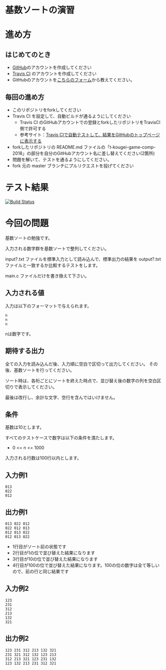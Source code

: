 # 基数ソートの演習

# 進め方
## はじめてのとき
* [GitHub](https://github.com/)のアカウントを作成してください
* [Travis CI](https://travis-ci.org/) のアカウントを作成してください
* GitHubのアカウントを[こちらのフォーム](https://goo.gl/forms/anAdoxqPKVt8sJGZ2)から教えてください。
## 毎回の進め方
* このリポジトリをforkしてください
* Travis CI を設定して、自動ビルドが通るようにしてください
   * Travis CI のGitHubアカウントでの登録とforkしたリポジトリをTravisCI側で許可する
   * 参考サイト：[Travis CIで自動テストして、結果をGitHubのトップページに表示する](https://qiita.com/hoshimado/items/4090d8e64beb8a7f95e1)
* forkしたリポジトリの README.md ファイルの「t-kougei-game-comp-2018」の部分を自分のGitHubアカウント名に差し替えてください(2箇所)
* 問題を解いて、テストを通るようにしてください。
* fork 元の master ブランチにプルリクエストを投げてください

# テスト結果

[![Build Status](https://travis-ci.org/t-kougei-game-comp-2018/12_radix_sort.svg?branch=master)](https://travis-ci.org/t-kougei-game-comp-2018/12_radix_sort)

# 今回の問題

基数ソートの勉強です。

入力される数字群を基数ソートで整列してください。

input?.txt ファイルを標準入力として読み込んで、標準出力の結果を output?.txt ファイルと一致するか比較するテストをします。

main.c ファイルだけを書き換えて下さい。

## 入力される値
入力は以下のフォーマットで与えられます。
~~~
n
n
n
~~~

nは数字です。

## 期待する出力

全ての入力を読み込んだ後、入力順に空白で区切って出力してください。
その後、基数ソートを行ってください。

ソート時は、各桁ごとにソートを終えた時点で、並び替え後の数字の列を空白区切りで表示してください。

最後は改行し、余計な文字、空行を含んではいけません。

## 条件
基数は10とします。

すべてのテストケースで数字は以下の条件を満たします。
* 0 <= n <= 1000

入力される行数は100行以内とします。

## 入力例1
~~~
013
022
012
~~~

## 出力例1
~~~
013 022 012
022 012 013
012 013 022
012 013 022
~~~
* 1行目がソート前の状態です
* 2行目が1の位で並び替えた結果になります
* 3行目が10の位で並び替えた結果になります
* 4行目が100の位で並び替えた結果になります。100の位の数字は全て等しいので、前の行と同じ結果です

## 入力例2
~~~
123
231
312
213
132
321
~~~

## 出力例2
~~~
123 231 312 213 132 321
231 321 312 132 123 213
312 213 321 123 231 132
123 132 213 231 312 321
~~~
